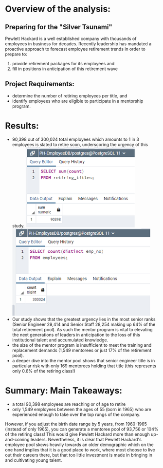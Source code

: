 # Overview of the analysis: 
## Preparing for the "Silver Tsunami"

Pewlett Hackard is a well established company with thousands of employees in business for decades.  Recently leadership has mandated a proactive approach to forecast employee retirement trends in order to prepare to:
1.  provide retirement packages for its employees and
2.  fill in positions in anticipation of this retirement wave

## Project Requirements:
 * determine the number of retiring employees per title, and 
 * identify employees who are eligible to participate in a mentorship program. 

# Results: 
* 90,398 out of 300,024 total employees which amounts to 1 in 3 employees is slated to retire soon, underscoring the urgency of this study.
![retiring_count](https://github.com/cortesh/Pewlett-Hackard-Analysis/blob/main/Analysis%20Projects%20Folder/Pewlett-Hackard%20Analysis%20Folder/retiring_count.PNG)
![total_count](https://github.com/cortesh/Pewlett-Hackard-Analysis/blob/main/Analysis%20Projects%20Folder/Pewlett-Hackard%20Analysis%20Folder/total_count.PNG)
* Our study shows that the greatest urgency lies in the most senior ranks (Senior Engineer 29,414 and Senior Staff 28,254 making up 64% of the total retirement pool).  As such the mentor program is vital to elevating the next generations of leaders in anticipation to the loss of this institutional talent and accumulated knowledge.
* the size of the mentor program is insufficient to meet the training and replacement demands (1,549 mentorees or just 17% of the retirement pool).
* a deeper dive into the mentor pool shows that senior engineer title is in particular risk with only 169 mentorees holding that title (this represents only 0.6% of the retiring class!)

# Summary: Main Takeaways:

* a total 90,398 employees are reaching or of age to retire
* only 1,549 employees between the ages of 55 (born in 1965) who are experienced enough to take over the top rungs of the company.

However, if you adjust the birth date range by 5 years, from 1960-1965 (instead of only 1965), you can generate a mentoree pool of 93,756 or 104% of the retiring class!  This would give Pewlett Hackard more than enough up-and-coming leaders.  Nevertheless, it is clear that Pewlett Hackard's employee pool skews heavily towards an older demographic which on the one hand implies that it is a good place to work, where most choose to live out their careers there, but that too little investment is made in bringing in and cultivating young talent.
